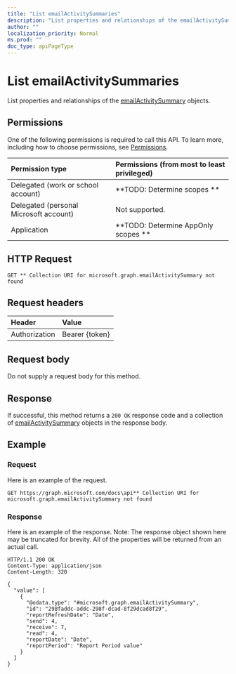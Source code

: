 ```yaml
---
title: "List emailActivitySummaries"
description: "List properties and relationships of the emailActivitySummary objects."
author: ""
localization_priority: Normal
ms.prod: ""
doc_type: apiPageType
---
```


# List emailActivitySummaries

List properties and relationships of the [emailActivitySummary](../resources/emailactivitysummary.md) objects.

## Permissions
One of the following permissions is required to call this API. To learn more, including how to choose permissions, see [Permissions](/concepts/permissions-reference.md).

|Permission type|Permissions (from most to least privileged)|
|:---|:---|
|Delegated (work or school account)|**TODO: Determine scopes **|
|Delegated (personal Microsoft account)|Not supported.|
|Application|**TODO: Determine AppOnly scopes **|

## HTTP Request
<!-- {
  "blockType": "ignored"
}
-->
``` http
GET ** Collection URI for microsoft.graph.emailActivitySummary not found
```

## Request headers
|Header|Value|
|:---|:---|
|Authorization|Bearer {token}|

## Request body
Do not supply a request body for this method.

## Response
If successful, this method returns a `200 OK` response code and a collection of [emailActivitySummary](../resources/emailactivitysummary.md) objects in the response body.

## Example

### Request
Here is an example of the request.
<!-- {
  "blockType": "request",
  "name": "get_emailactivitysummary"
}
-->
``` http
GET https://graph.microsoft.com/docs\api** Collection URI for microsoft.graph.emailActivitySummary not found
```

### Response
Here is an example of the response. Note: The response object shown here may be truncated for brevity. All of the properties will be returned from an actual call.
<!-- {
  "blockType": "response",
  "truncated": true,
  "@odata.type": "collection(microsoft.graph.emailactivitysummary)"
}
-->
``` http
HTTP/1.1 200 OK
Content-Type: application/json
Content-Length: 320

{
  "value": [
    {
      "@odata.type": "#microsoft.graph.emailActivitySummary",
      "id": "298faddc-addc-298f-dcad-8f29dcad8f29",
      "reportRefreshDate": "Date",
      "send": 4,
      "receive": 7,
      "read": 4,
      "reportDate": "Date",
      "reportPeriod": "Report Period value"
    }
  ]
}
```

